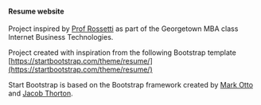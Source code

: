 #### Resume website
Project inspired by [Prof Rossetti](https://prof-rossetti.org/) as part of the Georgetown MBA class Internet Business Technologies.

Project created with inspiration from the following Bootstrap template [https://startbootstrap.com/theme/resume/](https://startbootstrap.com/theme/resume/)

Start Bootstrap is based on the Bootstrap framework created by [Mark Otto](https://twitter.com/mdo) and [Jacob Thorton](https://twitter.com/fat).





